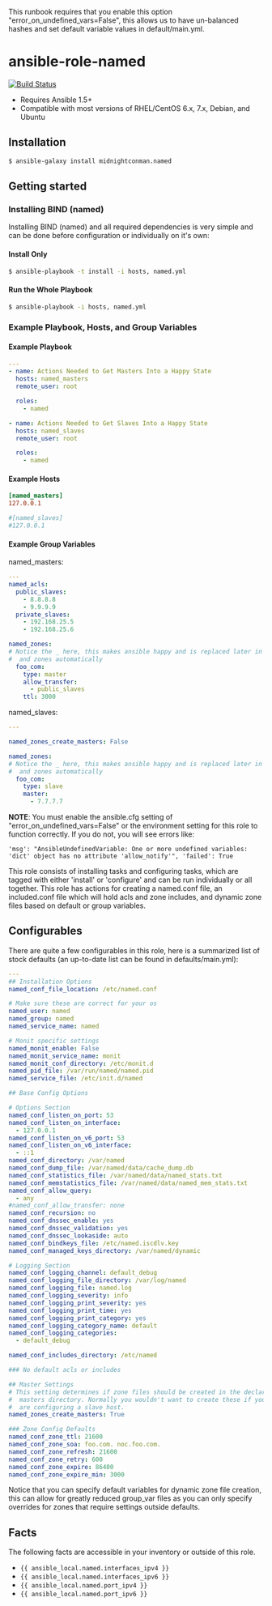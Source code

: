
This runbook requires that you enable this option "error_on_undefined_vars=False", this allows us to have un-balanced hashes and set default variable values in default/main.yml.


# ansible-role-named

[![Build Status](https://travis-ci.org/midnightconman/ansible-role-named.svg?branch=master)](https://travis-ci.org/midnightconman/ansible-role-named)

 - Requires Ansible 1.5+
 - Compatible with most versions of RHEL/CentOS 6.x, 7.x, Debian, and Ubuntu

## Installation

``` bash
$ ansible-galaxy install midnightconman.named
```

## Getting started

### Installing BIND (named)

Installing BIND (named) and all required dependencies is very simple and can be done before configuration or individually on it's own: 

#### Install Only
``` bash
$ ansible-playbook -t install -i hosts, named.yml
```
#### Run the Whole Playbook
``` bash
$ ansible-playbook -i hosts, named.yml
```

### Example Playbook, Hosts, and Group Variables

#### Example Playbook
``` yml
---
- name: Actions Needed to Get Masters Into a Happy State
  hosts: named_masters
  remote_user: root

  roles:
    - named

- name: Actions Needed to Get Slaves Into a Happy State
  hosts: named_slaves
  remote_user: root

  roles:
    - named
```

#### Example Hosts
``` ini
[named_masters]
127.0.0.1

#[named_slaves]
#127.0.0.1
```

#### Example Group Variables

named_masters:
``` yml
---
named_acls:
  public_slaves:
    - 8.8.8.8
    - 9.9.9.9
  private_slaves:
    - 192.168.25.5
    - 192.168.25.6

named_zones:
# Notice the _ here, this makes ansible happy and is replaced later in config 
#  and zones automatically
  foo_com:
    type: master
    allow_transfer:
      - public_slaves
    ttl: 3000
```

named_slaves:
``` yml
---

named_zones_create_masters: False

named_zones:
# Notice the _ here, this makes ansible happy and is replaced later in config 
#  and zones automatically
  foo_com:
    type: slave
    master:
      - 7.7.7.7
```

**NOTE**: You must enable the ansible.cfg setting of "error_on_undefined_vars=False" or the environment setting for this role to function correctly. If you do not, you will see errors like:

```
'msg': "AnsibleUndefinedVariable: One or more undefined variables: 'dict' object has no attribute 'allow_notify'", 'failed': True
```

This role consists of installing tasks and configuring tasks, which are tagged with either 'install' or 'configure' and can be run individually or all together. This role has actions for creating a named.conf file, an included.conf file which will hold acls and zone includes, and dynamic zone files based on default or group variables.

## Configurables
 
There are quite a few configurables in this role, here is a summarized list of stock defaults (an up-to-date list can be found in defaults/main.yml):

``` yml
---
## Installation Options
named_conf_file_location: /etc/named.conf

# Make sure these are correct for your os
named_user: named
named_group: named
named_service_name: named

# Monit specific settings
named_monit_enable: False
named_monit_service_name: monit
named_monit_conf_directory: /etc/monit.d
named_pid_file: /var/run/named/named.pid
named_service_file: /etc/init.d/named

## Base Config Options

# Options Section
named_conf_listen_on_port: 53
named_conf_listen_on_interface:
  - 127.0.0.1
named_conf_listen_on_v6_port: 53
named_conf_listen_on_v6_interface:
  - ::1
named_conf_directory: /var/named
named_conf_dump_file: /var/named/data/cache_dump.db
named_conf_statistics_file: /var/named/data/named_stats.txt
named_conf_memstatistics_file: /var/named/data/named_mem_stats.txt
named_conf_allow_query:
  - any
#named_conf_allow_transfer: none
named_conf_recursion: no
named_conf_dnssec_enable: yes
named_conf_dnssec_validation: yes
named_conf_dnssec_lookaside: auto
named_conf_bindkeys_file: /etc/named.iscdlv.key
named_conf_managed_keys_directory: /var/named/dynamic

# Logging Section
named_conf_logging_channel: default_debug
named_conf_logging_file_directory: /var/log/named
named_conf_logging_file: named.log
named_conf_logging_severity: info
named_conf_logging_print_severity: yes
named_conf_logging_print_time: yes
named_conf_logging_print_category: yes
named_conf_logging_category_name: default
named_conf_logging_categories:
  - default_debug

named_conf_includes_directory: /etc/named

### No default acls or includes

## Master Settings
# This setting determines if zone files should be created in the declared
#  masters directory. Normally you wouldn't want to create these if you
#  are configuring a slave host.
named_zones_create_masters: True

### Zone Config Defaults
named_conf_zone_ttl: 21600
named_conf_zone_soa: foo.com. noc.foo.com.
named_conf_zone_refresh: 21600
named_conf_zone_retry: 600
named_conf_zone_expire: 86400
named_conf_zone_expire_min: 3000
```

Notice that you can specify default variables for dynamic zone file creation, this can allow for greatly reduced group_var files as you can only specify overrides for zones that require settings outside defaults.


## Facts

The following facts are accessible in your inventory or outside of this role.

- `{{ ansible_local.named.interfaces_ipv4 }}`
- `{{ ansible_local.named.interfaces_ipv6 }}`
- `{{ ansible_local.named.port_ipv4 }}`
- `{{ ansible_local.named.port_ipv6 }}`

